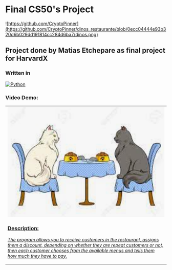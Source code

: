 # Final CS50's Project
![https://github.com/CryptoPinner](https://github.com/CryptoPinner/dinos_restaurante/blob/0ecc04444e93b320d6b029dd191814cc284d6ba7/dinos.png)
## Project done by Matias Etchepare as final project for HarvardX
### Written in
[![Python](https://img.shields.io/badge/Python-yellow?style=for-the-badge&logo=python&logoColor=white&labelColor=101010)]()

### Video Demo:
<table style="width:100%">
<tr>
<td>
<a href="https://www.youtube.com/watch?v=ZfQ1sySTX-0&t=3s">
<img src="https://github.com/CryptoPinner/dinos_restaurante/blob/7c27ea5e96129742f34affc52e613a68f33abf21/dinos2.png">

### Description:
_The program allows you to receive customers in the restaurant, assigns them a discount, depending on whether they are repeat customers or not, then each customer chooses from the available menus and tells them how much they have to pay._

